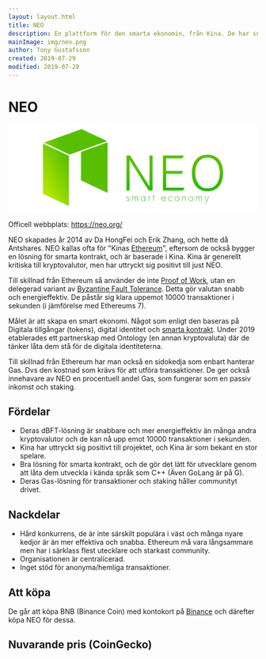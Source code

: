 ```yaml
---
layout: layout.html
title: NEO
description: En plattform för den smarta ekonomin, från Kina. De har snabba energieffektiva transaktioner och är populära i öst.
mainImage: img/neo.png
author: Tony Gustafsson
created: 2019-07-29
modified: 2019-07-29
---
```


# NEO

![NEO](../img/neo.png 'NEO')

Officell webbplats: https://neo.org/

NEO skapades år 2014 av Da HongFei och Erik Zhang, och hette då Antshares. NEO kallas ofta för "Kinas [Ethereum](/kryptovalutor/ethereum.html)", eftersom de också bygger en lösning för smarta kontrakt, och är baserade i Kina. Kina är generellt kritiska till kryptovalutor, men har uttryckt sig positivt till just NEO.

Till skillnad från Ethereum så använder de inte [Proof of Work](/tekniker/proof-of-work.html), utan en delegerad variant av [Byzantine Fault Tolerance](/tekniker/byzantine-fault-tolerance.html). Detta gör valutan snabb och energieffektiv. De påstår sig klara uppemot 10000 transaktioner i sekunden (i jämförelse med Ethereums 7).

Målet är att skapa en smart ekonomi. Något som enligt den baseras på Digitala tillgångar (tokens), digital identitet och [smarta kontrakt](/tekniker/smarta-kontrakt.html). Under 2019 etablerades ett partnerskap med Ontology (en annan kryptovaluta) där de tänker låta dem stå för de digitala identiteterna.

Till skillnad från Ethereum har man också en sidokedja som enbart hanterar Gas. Dvs den kostnad som krävs för att utföra transaktioner. De ger också innehavare av NEO en procentuell andel Gas, som fungerar som en passiv inkomst och staking.

## Fördelar

-   Deras dBFT-lösning är snabbare och mer energieffektiv än många andra kryptovalutor och de kan nå upp emot 10000 transaktioner i sekunden.
-   Kina har uttryckt sig positivt till projektet, och Kina är som bekant en stor spelare.
-   Bra lösning för smarta kontrakt, och de gör det lätt för utvecklare genom att låta dem utveckla i kända språk som C++ (Även GoLang är på G).
-   Deras Gas-lösning för transaktioner och staking håller communityt drivet.

## Nackdelar

-   Hård konkurrens, de är inte särskilt populära i väst och många nyare kedjor är än mer effektiva och snabba. Ethereum må vara långsammare men har i särklass flest utecklare och starkast community.
-   Organisationen är centralicerad.
-   Inget stöd för anonyma/hemliga transaktioner.

## Att köpa

De går att köpa BNB (Binance Coin) med kontokort på [Binance](https://www.binance.com) och därefter köpa NEO för dessa.

## Nuvarande pris (CoinGecko)

<script src="https://widgets.coingecko.com/coingecko-coin-ticker-widget.js"></script>

<coingecko-coin-ticker-widget currency="sek" coin-id="neo" locale="en"></coingecko-coin-ticker-widget>
